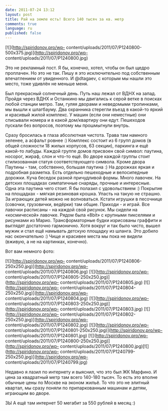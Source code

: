 ```yaml
---
date: 2011-07-24 13:12
layout: post
title: Рай на земле есть! Всего 140 тысяч за кв. метр
comments: true
language: ru
published: false
---
```


[![](http://spiridonov.pro/wp-
content/uploads/2011/07/P1240800-500x375.jpg)](http://spiridonov.pro/wp-
content/uploads/2011/07/P1240800.jpg)

Это не рекламный пост. Я бы, конечно, хотел, чтобы он был щедро проплачен. Но
это не так. Пишу я это исключительно под собственным впечатлением от
увиденного. И @dtagaev, с которым мы нашли это место, тоже удивлён не меньше
меня.

  
Был прекрасный солнечный день. Путь наш лежал от ВДНХ на запад. Пройдя через
ВДНХ и Останкино мы двигались к серой ветке в поисках любой станции метро.
Там, гуляя дворами и неведомыми тропинками, мы вышли к шлагбауму. Два
охранника стерегли въезд в какой-то яркий и красивый жилой комплекс. У машин
(если они неместные) они списывали номера и в какой дом/квартиру они едут.
Пешеходов пускали без вопросов, поэтому мы прошмыгнули внутрь.

Сразу бросилась в глаза абсолютная чистота. Трава там намного зеленее, а
асфальт ровнее :) Комплекс состоит из 6 групп домов (в общей сложности 18
жилых корпусов, 63 секции), паркинга и ещё какой-то лабуды. Каждой группе
домов присвоен свой символ: паутина, носорог, жираф, слон и что-то ещё. Во
дворе каждой группы стоит стилизованная статуя соответствующего символа. Кроме
двора Паутины - там, собственно, большая паутина :) На дорожках яркая и
подробная разметка. Есть отдельно пешеходные и велосипедные дорожки. Куча
беседок разной причудливой формы. Много лавочек. На детских площадках
симпатичные снаряды, прочные и интересные. Одна эта паутина чего стоит. Я бы
полазил с удовольствием :) Покрытие на площадках - мягкая резиновая крошка.
Упасть на такую не страшно. За играющих детей можно не волноваться. Кстати
игрушки в песочнице (совочки, грузовички, ведёрки) там общие. Приходи - и
играй. Все лавочки расписаны - на каждой свой рисунок. Мы сидели на
«космической» лавочке. Рядом была «8bit» с крупными пикселями и рисунками из
Марио. Трансформаторные будки изрисованы граффити и выглядят достаточно
гармонично. Хотя вокруг и так было чисто, вышел мужик и стал ещё намывать
детскую площадку из шланга. Это добило нас окончательно :) Чище и красивее
места мы пока не видели (вживую, а не на картинках, конечно).

Вот вам немного фото:

[![](http://spiridonov.pro/wp-
content/uploads/2011/07/P1240806-250x250.jpg)](http://spiridonov.pro/wp-
content/uploads/2011/07/P1240806.jpg) [![](http://spiridonov.pro/wp-
content/uploads/2011/07/P1240805-250x250.jpg)](http://spiridonov.pro/wp-
content/uploads/2011/07/P1240805.jpg) [![](http://spiridonov.pro/wp-
content/uploads/2011/07/P1240804-250x250.jpg)](http://spiridonov.pro/wp-
content/uploads/2011/07/P1240804.jpg) [![](http://spiridonov.pro/wp-
content/uploads/2011/07/P1240803-250x250.jpg)](http://spiridonov.pro/wp-
content/uploads/2011/07/P1240803.jpg) [![](http://spiridonov.pro/wp-
content/uploads/2011/07/P1240802-250x250.jpg)](http://spiridonov.pro/wp-
content/uploads/2011/07/P1240802.jpg) [![](http://spiridonov.pro/wp-
content/uploads/2011/07/P1240801-250x250.jpg)](http://spiridonov.pro/wp-
content/uploads/2011/07/P1240801.jpg) [![](http://spiridonov.pro/wp-
content/uploads/2011/07/P1240800-250x250.jpg)](http://spiridonov.pro/wp-
content/uploads/2011/07/P1240800.jpg)[![](http://spiridonov.pro/wp-
content/uploads/2011/07/P1240799-250x250.jpg)](http://spiridonov.pro/wp-
content/uploads/2011/07/P1240799.jpg)

Недавно я лазил по интернету и выяснил, что это был ЖК Марфино. И цена за
квадратный метр там всего 140-180 тысяч. То есть это вполне обычные цены по
Москве на эконом жильё. То что это не элитный квартал, мы сразу поняли по
припаркованным машинам и детям, играющим во дворе.

ЗЫ А ещё там интернет 50 мегабит за 550 рублей в месяц :)

